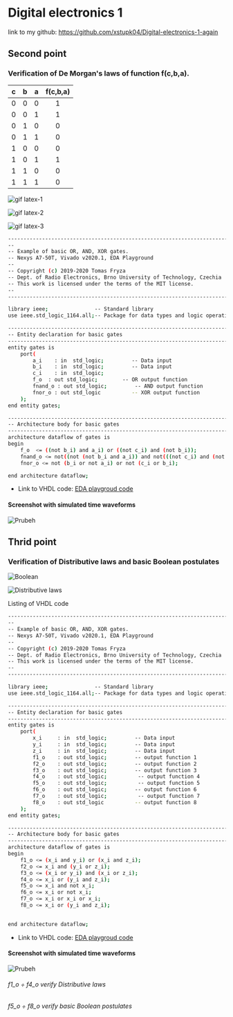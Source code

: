 # Digital electronics 1
  link to my github: https://github.com/xstupk04/Digital-electronics-1-again
## Second point 
### Verification of De Morgan's laws of function f(c,b,a).

| **c** | **b** |**a** | **f(c,b,a)** |
| :-: | :-: | :-: | :-: |
| 0 | 0 | 0 | 1 |
| 0 | 0 | 1 | 1 |
| 0 | 1 | 0 | 0 |
| 0 | 1 | 1 | 0 |
| 1 | 0 | 0 | 0 |
| 1 | 0 | 1 | 1 |
| 1 | 1 | 0 | 0 |
| 1 | 1 | 1 | 0 |

![gif latex-1](https://user-images.githubusercontent.com/60606149/107531301-fbf39380-6bbc-11eb-8954-df8fea841bc8.gif)

![gif latex-2](https://user-images.githubusercontent.com/60606149/107535585-26dfe680-6bc1-11eb-9cbe-f7e53bfc7b4f.gif)

![gif latex-3](https://user-images.githubusercontent.com/60606149/107536541-2e53bf80-6bc2-11eb-844b-54f0c4c99065.gif)




```bash
------------------------------------------------------------------------
--
-- Example of basic OR, AND, XOR gates.
-- Nexys A7-50T, Vivado v2020.1, EDA Playground
--
-- Copyright (c) 2019-2020 Tomas Fryza
-- Dept. of Radio Electronics, Brno University of Technology, Czechia
-- This work is licensed under the terms of the MIT license.
--
------------------------------------------------------------------------

library ieee;               -- Standard library
use ieee.std_logic_1164.all;-- Package for data types and logic operations

------------------------------------------------------------------------
-- Entity declaration for basic gates
------------------------------------------------------------------------
entity gates is
    port(
        a_i    : in  std_logic;         -- Data input
        b_i    : in  std_logic;         -- Data input
        c_i	   : in  std_logic;
        f_o  : out std_logic;        -- OR output function
        fnand_o : out std_logic;         -- AND output function
        fnor_o : out std_logic          -- XOR output function
    );
end entity gates;

------------------------------------------------------------------------
-- Architecture body for basic gates
------------------------------------------------------------------------
architecture dataflow of gates is
begin
    f_o  <= ((not b_i) and a_i) or ((not c_i) and (not b_i));
    fnand_o <= not((not (not b_i and a_i)) and not(((not c_i) and (not b_i))));
    fnor_o <= not (b_i or not a_i) or not (c_i or b_i);

end architecture dataflow;
```
* Link to VHDL code: [EDA playgroud code](https://www.edaplayground.com/x/FU4c)

#### Screenshot with simulated time waveforms
![Prubeh](https://user-images.githubusercontent.com/60606149/107642241-e2ae1e00-6c74-11eb-9e5b-a164c7d4c200.png)


## Thrid point 
### Verification of Distributive laws and basic Boolean postulates
![Boolean](https://user-images.githubusercontent.com/60606149/107653592-180d3880-6c82-11eb-95f8-59803c288771.gif)

![Distributive laws](https://user-images.githubusercontent.com/60606149/107652001-66b9d300-6c80-11eb-8b2b-685be48451a1.png)

Listing of VHDL code
```bash
------------------------------------------------------------------------
--
-- Example of basic OR, AND, XOR gates.
-- Nexys A7-50T, Vivado v2020.1, EDA Playground
--
-- Copyright (c) 2019-2020 Tomas Fryza
-- Dept. of Radio Electronics, Brno University of Technology, Czechia
-- This work is licensed under the terms of the MIT license.
--
------------------------------------------------------------------------

library ieee;               -- Standard library
use ieee.std_logic_1164.all;-- Package for data types and logic operations

------------------------------------------------------------------------
-- Entity declaration for basic gates
------------------------------------------------------------------------
entity gates is
    port(
        x_i     : in  std_logic;         -- Data input
        y_i     : in  std_logic;         -- Data input
        z_i     : in  std_logic;         -- Data input
        f1_o    : out std_logic;         -- output function 1
        f2_o    : out std_logic;         -- output function 2
        f3_o    : out std_logic;         -- output function 3
        f4_o    : out std_logic;          -- output function 4
        f5_o    : out std_logic;          -- output function 5
        f6_o    : out std_logic;         -- output function 6
        f7_o    : out std_logic;          -- output function 7
        f8_o    : out std_logic          -- output function 8
    );
end entity gates;

------------------------------------------------------------------------
-- Architecture body for basic gates
------------------------------------------------------------------------
architecture dataflow of gates is
begin
   	f1_o <= (x_i and y_i) or (x_i and z_i);
    f2_o <= x_i and (y_i or z_i);
    f3_o <= (x_i or y_i) and (x_i or z_i);
    f4_o <= x_i or (y_i and z_i);
    f5_o <= x_i and not x_i;
    f6_o <= x_i or not x_i;
    f7_o <= x_i or x_i or x_i;
    f8_o <= x_i or (y_i and z_i);
    

end architecture dataflow;

```
* Link to VHDL code: [EDA playgroud code](https://www.edaplayground.com/x/NiR2)

#### Screenshot with simulated time waveforms
![Prubeh](https://user-images.githubusercontent.com/60606149/107651071-65d47180-6c7f-11eb-822e-a0ddef5f6a76.png)
###### f1_o ÷ f4_o verify Distributive laws
###### f5_o ÷ f8_o verify basic Boolean postulates
 
